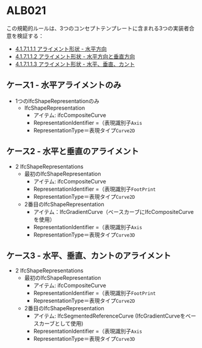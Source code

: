 # ALB021

この規範的ルールは、3つのコンセプトテンプレートに含まれる3つの実装者合意を検証する：

- [4.1.7.1.1.1 アライメント形状 - 水平方向](https://standards.buildingsmart.org/IFC/RELEASE/IFC4_3/HTML/concepts/Product_Shape/Product_Geometric_Representation/Alignment_Geometry/Alignment_Geometry_-_Horizontal/content.html)
- [4.1.7.1.1.2 アライメント形状 - 水平方向と垂直方向](https://standards.buildingsmart.org/IFC/RELEASE/IFC4_3/HTML/concepts/Product_Shape/Product_Geometric_Representation/Alignment_Geometry/Alignment_Geometry_-_Horizontal_and_Vertical/content.html)
- [4.1.7.1.1.3 アライメント形状 - 水平、垂直、カント](https://standards.buildingsmart.org/IFC/RELEASE/IFC4_3/HTML/concepts/Product_Shape/Product_Geometric_Representation/Alignment_Geometry/Alignment_Geometry_-_Horizontal,_Vertical_and_Cant/content.html)

## ケース1 - 水平アライメントのみ

  - 1つのIfcShapeRepresentationのみ
      - IfcShapeRepresentation
          - アイテム: ifcCompositeCurve
          - RepresentationIdentifier =（表現識別子`Axis`
          - RepresentationType＝表現タイプ`Curve2D`

## ケース2 - 水平と垂直のアライメント

  - 2 IfcShapeRepresentations
      - 最初のIfcShapeRepresentation
          - アイテム: ifcCompositeCurve
          - RepresentationIdentifier =（表現識別子`FootPrint`
          - RepresentationType＝表現タイプ`Curve2D`
      - 2番目のIfcShapeRepresentation
          - アイテム：IfcGradientCurve（ベースカーブにIfcCompositeCurveを使用）
          - RepresentationIdentifier =（表現識別子`Axis`
          - RepresentationType＝表現タイプ`Curve3D`

## ケース3 - 水平、垂直、カントのアライメント

- 2 IfcShapeRepresentations
    - 最初のIfcShapeRepresentation
        - アイテム: ifcCompositeCurve
        - RepresentationIdentifier =（表現識別子`FootPrint`
        - RepresentationType＝表現タイプ`Curve2D`
    - 2番目のIfcShapeRepresentation
        - アイテム: IfcSegmentedReferenceCurve (IfcGradientCurveをベースカーブとして使用)
        - RepresentationIdentifier =（表現識別子`Axis`
        - RepresentationType＝表現タイプ`Curve3D`